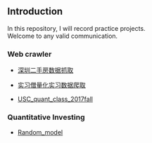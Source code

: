 ## Introduction
In this repository, I will record practice projects.  
Welcome to any valid communication.

### Web crawler
* <a href="https://github.com/Ventotu/Practice_project/tree/master/%E6%B7%B1%E5%9C%B3%E4%BA%8C%E6%89%8B%E6%88%BF%E6%95%B0%E6%8D%AE%E6%8A%93%E5%8F%96" target="_blank">深圳二手房数据抓取 </a>
* <a href="https://github.com/Ventotu/Practice_project/tree/master/%E5%AE%9E%E4%B9%A0%E5%83%A7%E9%87%8F%E5%8C%96%E5%AE%9E%E4%B9%A0%E6%95%B0%E6%8D%AE%E7%88%AC%E5%8F%96" target="_blank">实习僧量化实习数据爬取</a>

* <a href="https://github.com/Ventotu/Practice_project/tree/master/USC_quant_class_2017fall%20" target="_blank">USC_quant_class_2017fall</a>

### Quantitative Investing
* <a href="https://github.com/Ventotu/Practice_project/tree/master/Random_model" target="_blank">Random_model</a>

